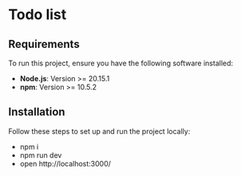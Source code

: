 # Todo list

## Requirements

To run this project, ensure you have the following software installed:

- **Node.js**: Version >= 20.15.1
- **npm**: Version >= 10.5.2

## Installation

Follow these steps to set up and run the project locally:

- npm i
- npm run dev
- open http://localhost:3000/
